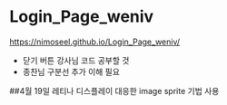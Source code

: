 # Login_Page_weniv
https://nimoseel.github.io/Login_Page_weniv/

- 닫기 버튼 강사님 코드 공부할 것
- 종찬님 구분선 추가 이해 필요


##4월 19일 
레티나 디스플레이 대응한 image sprite 기법 사용
